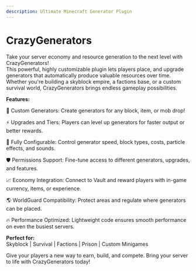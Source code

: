 ```yaml
---
description: Ultimate Minecraft Generator Plugin
---
```


# CrazyGenerators



Take your server economy and resource generation to the next level with CrazyGenerators!\
This powerful, highly customizable plugin lets players place, and upgrade generators that automatically produce valuable resources over time. Whether you're building a skyblock empire, a factions base, or a custom survival world, CrazyGenerators brings endless gameplay possibilities.

**Features:**

🌟 Custom Generators: Create generators for any block, item, or mob drop!

⚡ Upgrades and Tiers: Players can level up generators for faster output or better rewards.

🔧 Fully Configurable: Control generator speed, block types, costs, particle effects, and sounds.

🛡️ Permissions Support: Fine-tune access to different generators, upgrades, and features.

📈 Economy Integration: Connect to Vault and reward players with in-game currency, items, or experience.

🌎 WorldGuard Compatibility: Protect areas and regulate where generators can be placed.

🔥 Performance Optimized: Lightweight code ensures smooth performance on even the busiest servers.

**Perfect for:**\
Skyblock | Survival | Factions | Prison | Custom Minigames

Give your players a new way to earn, build, and compete. Bring your server to life with CrazyGenerators today!
